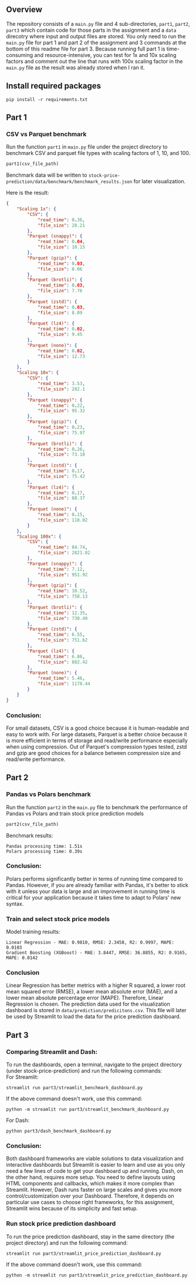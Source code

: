 ## Overview
The repository consists of a `main.py` file and 4 sub-directories, `part1`, `part2`, `part3` which contain code for those parts in the assignment and a `data` direcotry where input and output files are stored. You only need to run the `main.py` file for part 1 and part 2 of the assignment and 3 commands at the bottom of this readme file for part 3. Because running full part 1 is time-consuming and resource-intensive, you can test for 1x and 10x scaling factors and comment out the line that runs with 100x scaling factor in the `main.py` file as the result was already stored when I ran it.

## Install required packages
```
pip install -r requirements.txt
```

## Part 1

### CSV vs Parquet benchmark

Run the function `part1` in `main.py` file under the project directory to benchmark CSV and parquet file types with 
scaling factors of 1, 10, and 100.
```python
part1(csv_file_path)
```
Benchmark data will be written to `stock-price-prediction/data/benchmark/benchmark_results.json` for later visualization.

Here is the result:
```json
{
    "Scaling 1x": {
        "CSV": {
            "read_time": 0.36,
            "file_size": 28.21
        },
        "Parquet (snappy)": {
            "read_time": 0.04,
            "file_size": 10.15
        },
        "Parquet (gzip)": {
            "read_time": 0.03,
            "file_size": 8.06
        },
        "Parquet (brotli)": {
            "read_time": 0.03,
            "file_size": 7.76
        },
        "Parquet (zstd)": {
            "read_time": 0.03,
            "file_size": 8.09
        },
        "Parquet (lz4)": {
            "read_time": 0.02,
            "file_size": 9.45
        },
        "Parquet (none)": {
            "read_time": 0.02,
            "file_size": 12.73
        }
    },
    "Scaling 10x": {
        "CSV": {
            "read_time": 3.53,
            "file_size": 282.1
        },
        "Parquet (snappy)": {
            "read_time": 0.22,
            "file_size": 95.32
        },
        "Parquet (gzip)": {
            "read_time": 0.23,
            "file_size": 75.97
        },
        "Parquet (brotli)": {
            "read_time": 0.26,
            "file_size": 73.18
        },
        "Parquet (zstd)": {
            "read_time": 0.17,
            "file_size": 75.42
        },
        "Parquet (lz4)": {
            "read_time": 0.17,
            "file_size": 88.37
        },
        "Parquet (none)": {
            "read_time": 0.15,
            "file_size": 118.02
        }
    },
    "Scaling 100x": {
        "CSV": {
            "read_time": 84.74,
            "file_size": 2821.02
        },
        "Parquet (snappy)": {
            "read_time": 7.12,
            "file_size": 951.92
        },
        "Parquet (gzip)": {
            "read_time": 10.52,
            "file_size": 758.13
        },
        "Parquet (brotli)": {
            "read_time": 12.35,
            "file_size": 730.49
        },
        "Parquet (zstd)": {
            "read_time": 6.55,
            "file_size": 751.62
        },
        "Parquet (lz4)": {
            "read_time": 6.86,
            "file_size": 882.42
        },
        "Parquet (none)": {
            "read_time": 5.46,
            "file_size": 1178.44
        }
    }
}
```

### Conclusion:
For small datasets, CSV is a good choice because it is human-readable and easy to work with.
For large datasets, Parquet is a better choice because it is more efficient in terms of storage and read/write
performance especially when using compression. Out of Parquet's compression types tested, zstd and gzip are good choices
for a balance between compression size and read/write performance.

## Part 2

### Pandas vs Polars benchmark

Run the function `part2` in the `main.py` file to benchmark the performance of Pandas vs Polars and train stock price prediction models
```python
part2(csv_file_path)
```
Benchmark results:
```
Pandas processing time: 1.51s
Polars processing time: 0.39s
```
### Conclusion:
Polars performs significantly better in terms of running time compared to Pandas. However, if you are already
familiar with Pandas, it's better to stick with it unless your data is large and an improvement in running time
is critical for your application because it takes time to adapt to Polars' new syntax.

### Train and select stock price models

Model training results:
```
Linear Regression - MAE: 0.9810, RMSE: 2.3458, R2: 0.9997, MAPE: 0.0103
Gradient Boosting (XGBoost) - MAE: 3.8447, RMSE: 36.8855, R2: 0.9165, MAPE: 0.0142
```
### Conclusion
Linear Regression has better metrics with a higher R squared, a lower root mean squared error (RMSE), a lower mean 
absolute error (MAE), and a lower mean absolute percentage error (MAPE). Therefore, Linear Regression is chosen. The
prediction data used for the visualization dashboard is stored in `data/prediction/predicitons.csv`. This file will later be used by Streamlit to load the data for the price prediction dashboard. 

## Part 3
### Comparing Streamlit and Dash:
To run the dashboards, open a terminal, navigate to the project directory (under stock-price-prediction) and run 
the following commands:\
For Streamlit:
```
streamlit run part3/streamlit_benchmark_dashboard.py
```
If the above command doesn't work, use this command:
```
python -m streamlit run part3/streamlit_benchmark_dashboard.py
```
For Dash:
```
python part3/dash_benchmark_dashboard.py
```

### Conclusion:
Both dashboard frameworks are viable solutions to data visualization and interactive dashboards but Streamlit is
easier to learn and use as you only need a few lines of code to get your dashboard up and running. Dash, on the
other hand, requires more setup. You need to define layouts using HTML components and callbacks, which makes it
more complex than Streamlit. However, Dash runs faster on large scales and gives you more control/customization
over your Dashboard. Therefore, it depends on particular use cases to choose right frameworks, for this
assignment, Streamlit wins because of its simplicity and fast setup.

### Run stock price prediction dashboard

To run the price prediction dashboard, stay in the same directory (the project directory) and run the following
command:
```
streamlit run part3/streamlit_price_prediction_dashboard.py
```
If the above command doesn't work, use this command:
```
python -m streamlit run part3/streamlit_price_prediction_dashboard.py
```
